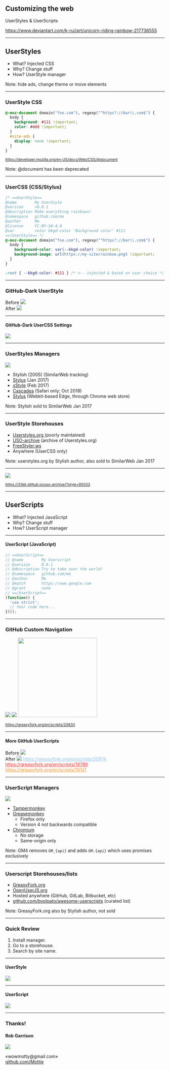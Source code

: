 <!-- .slide: data-background="url(https://raw.githubusercontent.com/Mottie/Presentations/master/customizing-the-web/images/unicorn_riding_rainbow_by_k_rui-d3lmuln.gif) no-repeat center 10%" -->

<style>
/* First slide */
#customizing-the-web { margin-top: 150px; }
.reveal section img { border: 0; }
.reveal .backgrounds .slide-background[data-background-hash^="url(https"] { background-size: 30% auto !important; }
.reveal h2, .reveal p, .reveal a { text-shadow:1px 1px 2px #000, 0 0 1em #000, 0 0 0.2em #000; }
.reveal a.smallest { font-size:.5em; bottom: -100px; }
/* rest of the slides */
pre { white-space: pre-wrap; word-break: break-all; }
.reveal section img { background: transparent; border-color: #333; }
.reveal .flex-row { display: flex; }
.reveal .flex-row > div { width: 50%; }
.reveal .flex-row a { display: block; margin-bottom: 0.5em; }
.line-through.visible { text-decoration: line-through; }
.reveal strong { color: #555; font-size: .7em; }
</style>

## Customizing the web

UserStyles & UserScripts

<a href="https://www.deviantart.com/k-rui/art/unicorn-riding-rainbow-217736555" class="smallest">https://www.deviantart.com/k-rui/art/unicorn-riding-rainbow-217736555</a>

---
<!-- .slide: data-background="#222" -->

## UserStyles

- What? Injected CSS
- Why? Change stuff
- How? UserStyle manager

Note: hide ads, change theme or move elements

---

### UserStyle CSS

```css
@-moz-document domain("foo.com"), regexp("^https?://bar\\.com$") {
  body {
    background: #111 !important;
    color: #ddd !important;
  }
  #site-ads {
    display: none !important;
  }
}
```

<small>https://developer.mozilla.org/en-US/docs/Web/CSS/@document</small>

Note: @document has been deprecated

---

### UserCSS (CSS/Stylus)

```css
/* ==UserStyle==
@name        My UserStyle
@version     v0.0.1
@description Make everything rainbows!
@namespace   github.com/me
@author      Me
@license     CC-BY-SA-4.0
@var         color bkgd-color 'Background color' #111
==/UserStyle== */
@-moz-document domain("foo.com"), regexp("^https?://bar\\.com$") {
  body {
    background-color: var(--bkgd-color) !important;
    background-image: url(https://my-site/rainbow.png) !important;
  }
}
```

```css
:root { --bkgd-color: #111 } /* <-- injected & based on user choice */
```

---

<!-- .slide: data-background="#222" -->

### GitHub-Dark UserStyle

<div class="flex-row">
  <div>
    Before
    <img src="https://raw.githubusercontent.com/Mottie/Presentations/master/customizing-the-web/images/userstyle-before.png" />
  </div>

  <div>
    After
    <img src="https://raw.githubusercontent.com/Mottie/Presentations/master/customizing-the-web/images/userstyle-after.png" />
  </div>
</div>

---

#### GitHub-Dark UserCSS Settings

![](https://raw.githubusercontent.com/Mottie/Presentations/master/customizing-the-web/images/github-dark-settings.png)

---

### UserStyles Managers

![](https://raw.githubusercontent.com/Mottie/Presentations/master/customizing-the-web/images/userstyle-support.png)

<ul>
  <li class="fragment" data-fragment-index="1">
    <span class="fragment highlight-red line-through" data-fragment-index="6">
      Stylish (2005)
    </span>
    <span class="fragment" data-fragment-index="6">(SimilarWeb tracking)</span>
  </li>
  <li class="fragment" data-fragment-index="2">
    <a href="https://add0n.com/stylus.html">Stylus</a>
    (Jan 2017)
  </li>
  <li class="fragment" data-fragment-index="3">
    <a href="https://github.com/FirefoxBar/xStyle">xStyle</a>
    (Feb 2017)
  </li>
  <li class="fragment" data-fragment-index="4">
    <a href="https://cascadea.app/">Cascadea</a>
    (Safari only; Oct 2018)
  </li>
  <li class="fragment" data-fragment-index="5">
    <a href="https://add0n.com/stylus.html">Stylus</a>
    (Webkit-based Edge, through Chrome web store)
  </li>
</ul>

Note: Stylish sold to SimilarWeb Jan 2017

---

### UserStyle Storehouses

<ul>
  <li>
    <a href="https://userstyles.org">
      <span class="fragment highlight-red line-through" data-fragment-index="1">Userstyles.org</span>
    </a>
    <span class="fragment" data-fragment-index="1">(poorly maintained)</span>
  </li>
  <li><a href="https://33kk.github.io/uso-archive/">USO-archive</a> (archive of Userstyles.org)</li>
  <li><a href="https://freestyler.ws/">FreeStyler.ws</a></li>
  <li>Anywhere (UserCSS only)</li>
</ul>

Note: userstyles.org by Stylish author, also sold to SimilarWeb Jan 2017

---

![](https://raw.githubusercontent.com/Mottie/Presentations/master/customizing-the-web/images/nyan-cat-progress.gif)

<small>https://33kk.github.io/uso-archive/?style=95033</small>

---

## UserScripts

- What? Injected JavaScript
- Why? Change stuff
- How? UserScript manager

---

#### UserScript (JavaScript)

```js
// ==UserScript==
// @name        My Userscript
// @version     0.0.1
// @description Try to take over the world!
// @namespace   github.com/me
// @author      Me
// @match       https://www.google.com
// @grant       none
// ==/UserScript==
(function() {
  'use strict';
  // Your code here...
})();
```

---

### GitHub Custom Navigation

![](https://raw.githubusercontent.com/Mottie/Presentations/master/customizing-the-web/images/custom-nav-before.png)
![](https://raw.githubusercontent.com/Mottie/Presentations/master/customizing-the-web/images/custom-nav-after.png)
<img src="https://raw.githubusercontent.com/Mottie/Presentations/master/customizing-the-web/images/custom-nav-settings.png" style="height: 250px;" />

<small>https://greasyfork.org/en/scripts/20830</small>

---

#### More GitHub UserScripts

<div class="flex-row">
  <div>
    Before
    <img src="https://raw.githubusercontent.com/Mottie/Presentations/master/customizing-the-web/images/userscript1-before.png">
  </div>
  <div>
    After
    <img src="https://raw.githubusercontent.com/Mottie/Presentations/master/customizing-the-web/images/userscript1-after.png">
    <a href="https://greasyfork.org/en/scripts/20974" style="font-size:14px; color: #91C0F0;">
      https://greasyfork.org/en/scripts/20974
    </a>
    <a href="https://greasyfork.org/en/scripts/18789" style="font-size:14px; color: #FF3230;">
      https://greasyfork.org/en/scripts/18789
    </a>
    <a href="https://greasyfork.org/en/scripts/18141" style="font-size:14px; color: #FB9632;">
      https://greasyfork.org/en/scripts/18141
    </a>
  </div>
</div>

---

### UserScript Managers

![](https://raw.githubusercontent.com/Mottie/Presentations/master/customizing-the-web/images/userscript-support.png)

- [Tampermonkey](https://tampermonkey.net/)
- [Greasemonkey](https://www.greasespot.net/)
  - Firefox only
  - Version 4 not backwards compatible
- [Chromium](https://www.chromium.org/developers/design-documents/user-scripts)
  - No storage
  - Same-origin only

Note: GM4 removes `GM_{api}` and adds `GM.{api}` which uses promises exclusively

---

### Userscript Storehouses/lists

- [GreasyFork.org](https://greasyfork.org)
- [OpenUserJS.org](https://openuserjs.org)
- Hosted anywhere (GitHub, GitLab, Bitbucket, etc)
- [github.com/bvolpato/awesome-userscripts](https://github.com/bvolpato/awesome-userscripts) (curated list)


Note: GreasyFork.org also by Stylish author, not sold

---

### Quick Review

1. Install manager.
2. Go to a storehouse.
3. Search by site name.

---

#### UserStyle

![](https://raw.githubusercontent.com/Mottie/Presentations/master/customizing-the-web/images/stylus.gif)

---

#### UserScript

![](https://raw.githubusercontent.com/Mottie/Presentations/master/customizing-the-web/images/tampermonkey.gif)

---

### Thanks!

#### Rob Garrison

![](https://raw.githubusercontent.com/Mottie/Presentations/master/customizing-the-web/images/avatar.png)

&#x00ab;w&#x006f;wm&#111;&#x0074;&#116;y&#x40;&#103;m&#x0061;il&#46;c&#111;m&#187;
<br>
[github.com/Mottie](https://github.com/Mottie)
